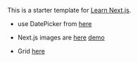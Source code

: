 This is a starter template for [Learn Next.js](https://nextjs.org/learn).
* use DatePicker from [here](https://codeburst.io/form-validation-with-next-js-react-part-2-60753d98c252)

* Next.js images are [here](https://github.com/vercel/next.js/blob/canary/examples/image-component/pages/background.js) [demo](https://image-component.nextjs.gallery/background)
* Grid [here](https://theme-ui.com/components/grid)


